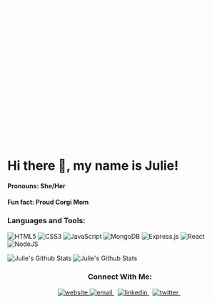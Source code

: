 <!-- ![github](logo.gif) -->
<p align="center">
    <img width="300" src="logo.gif">
</p>
<h1 alight="center">Hi there 👋, my name is Julie!</h1>


<h4 alight="left">Pronouns: She/Her</h4>
<h4 alight="left">Fun fact: Proud Corgi Mom</h4>

<h3 align="left">Languages and Tools:</h3>

![HTML5](https://img.shields.io/badge/html5-%23E34F26.svg?style=for-the-badge&logo=html5&logoColor=white) ![CSS3](https://img.shields.io/badge/css3-%231572B6.svg?style=for-the-badge&logo=css3&logoColor=white) ![JavaScript](https://img.shields.io/badge/javascript-%23323330.svg?style=for-the-badge&logo=javascript&logoColor=%23F7DF1E) ![MongoDB](https://img.shields.io/badge/MongoDB-%234ea94b.svg?style=for-the-badge&logo=mongodb&logoColor=white) ![Express.js](https://img.shields.io/badge/express.js-%23404d59.svg?style=for-the-badge&logo=express&logoColor=%2361DAFB) ![React](https://img.shields.io/badge/react-%2320232a.svg?style=for-the-badge&logo=react&logoColor=%2361DAFB) ![NodeJS](https://img.shields.io/badge/node.js-6DA55F?style=for-the-badge&logo=node.js&logoColor=white)


<img align="center" src="https://github-readme-stats.vercel.app/api?username=juliedodev&include_all_commits=true&count_private=true&show_icons=true&line_height=20&title_color=fadadd&icon_color=c0ffee&text_color=FBF4E1&bg_color=FDEFB2" alt="Julie's Github Stats">
  

<img align="center" src="https://github-readme-stats.vercel.app/api/top-langs/?username=juliedodev&layout=compact&title_color=fadadd&text_color=FBF4E1&bg_color=FDEFB2" alt="Julie's Github Stats">

<h3 align="center">Connect With Me:</h3>
<p align="center">
  <a href="https://juliedodev.netlify.app/">
     <img  src="https://img.shields.io/badge/website-C3897E?style=for-the-badge&logo=about.me&logoColor=white" alt="website">
  <a/>
  <a href="mailto:juliedo.dev@gmail.com">
     <img  src="https://img.shields.io/badge/email-red?style=for-the-badge&logo=gmail&logoColor=white" alt="email">
  <a/>&nbsp;
  <a href="https://www.linkedin.com/in/juliedodev/">
     <img  src="https://img.shields.io/badge/linkedin-0A66C2?style=for-the-badge&logo=linkedin&logoColor=white" alt="linkedin">
  <a/>&nbsp;
  <a href="https://twitter.com/juliedodev">
     <img  src="https://img.shields.io/badge/twitter-1DA1F2?style=for-the-badge&logo=twitter&logoColor=white" alt="twitter">
  <a/>&nbsp;
<p/>
